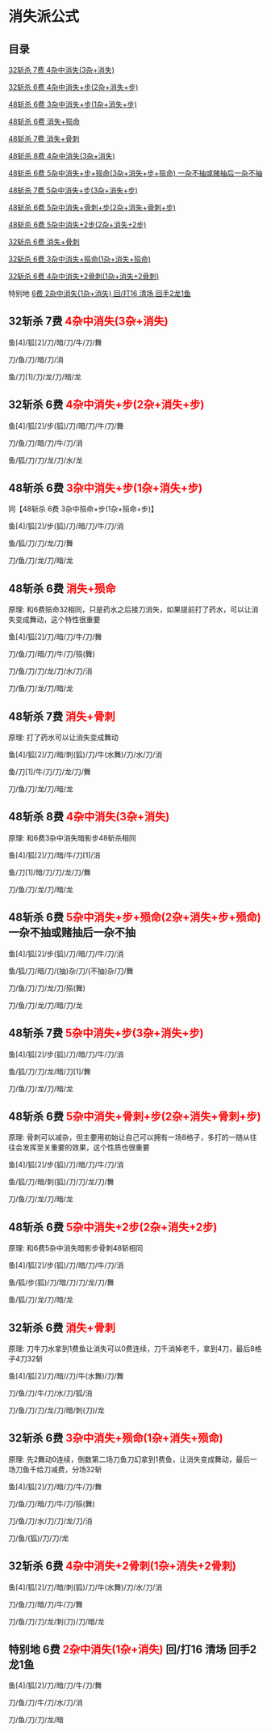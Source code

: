 # 消失派公式

## 目录

[32斩杀 7费 4杂中消失(3杂+消失)](#3274x)

[32斩杀 6费 4杂中消失+步(2杂+消失+步)](#3264xb)

[48斩杀 6费 3杂中消失+步(1杂+消失+步)](#4863xb)

[48斩杀 6费 消失+殒命](#4860xy)

[48斩杀 7费 消失+骨刺](#4870xg)

[48斩杀 8费 4杂中消失(3杂+消失)](#4884x)

[48斩杀 6费 5杂中消失+步+殒命(3杂+消失+步+殒命) 一杂不抽或赌抽后一杂不抽](#4865xby)

[48斩杀 7费 5杂中消失+步(3杂+消失+步)](#4875xb)

[48斩杀 6费 5杂中消失+骨刺+步(2杂+消失+骨刺+步)](#4865xgb)

[48斩杀 6费 5杂中消失+2步(2杂+消失+2步)](#4865xbb)

[32斩杀 6费 消失+骨刺](#3262xg)

[32斩杀 6费 3杂中消失+殒命(1杂+消失+殒命)](#3263xy)

[32斩杀 6费 4杂中消失+2骨刺(1杂+消失+2骨刺)](#3264xgg)

特别地 [6费 2杂中消失(1杂+消失) 回/打16 清场 回手2龙1鱼](#tebp1)

## 32斩杀 7费 <font id="3274x" color="red">4杂中消失(3杂+消失)</font>

鱼[4]/狐[2]/刀/暗/刀/牛/刀/舞

刀/鱼/刀/暗/刀/消

鱼/刀[1]/刀/龙/刀/暗/龙

## 32斩杀 6费 <font id="3264xb" color="red">4杂中消失+步(2杂+消失+步)</font>

鱼[4]/狐[2]/步(狐)/刀/暗/刀/牛/刀/舞

刀/鱼/刀/暗/刀/牛/刀/消

鱼/狐/刀/刀/龙/刀/水/龙

## 48斩杀 6费 <font id="4863xb" color="red">3杂中消失+步(1杂+消失+步)</font>

同【48斩杀 6费 3杂中殒命+步(1杂+殒命+步)】

鱼[4]/狐[2]/步(狐)/刀/暗/刀/牛/刀/消

鱼/狐/刀/刀/龙/刀/舞

刀/鱼/刀/龙/刀/暗/龙

## 48斩杀 6费 <font id="4860xy" color="red">消失+殒命</font>

原理: 和6费殒命32相同，只是药水之后接刀消失，如果提前打了药水，可以让消失变成舞动，这个特性很重要

鱼[4]/狐[2]/刀/暗/刀/牛/刀/舞

刀/鱼/刀/暗/刀/牛/刀/殒(舞)

刀/鱼/刀/刀/龙/刀/水/刀/消

刀/鱼/刀/龙/刀/暗/龙

## 48斩杀 7费 <font id="4870xg" color="red">消失+骨刺</font>

原理: 打了药水可以让消失变成舞动

鱼[4]/狐[2]/刀/暗/刺(狐)/刀/牛(水舞)/刀/水/刀/消

鱼/刀[1]/牛/刀/刀/龙/刀/舞

刀/鱼/刀/龙/刀/暗/龙

## 48斩杀 8费 <font id="4884x" color="red">4杂中消失(3杂+消失)</font>

原理: 和6费3杂中消失暗影步48斩杀相同

鱼[4]/狐[2]/刀/暗/牛/刀[1]/消

鱼/刀[1]/暗/刀/刀/龙/刀/舞

刀/鱼/刀/龙/刀/暗/龙

## 48斩杀 6费 <font id="4865xby" color="red">5杂中消失+步+殒命(2杂+消失+步+殒命)</font> 一杂不抽或赌抽后一杂不抽

鱼[4]/狐[2]/步(狐)/刀/暗/刀/牛/刀/消

鱼/狐/刀/暗/刀/(抽)杂/刀/(不抽)杂/刀/舞

刀/鱼/刀/刀/龙/刀/殒(舞)

刀/鱼/刀/龙/刀/暗/刀/龙

## 48斩杀 7费 <font id="4875xb" color="red">5杂中消失+步(3杂+消失+步)</font>

鱼[4]/狐[2]/步(狐)/刀/暗/刀/牛/刀/消

鱼/狐/刀/刀/龙/暗/刀[1]/舞

刀/鱼/刀/龙/刀/暗/龙

## 48斩杀 6费 <font id="4865xgb" color="red">5杂中消失+骨刺+步(2杂+消失+骨刺+步)</font>

原理: 骨刺可以减杂，但主要用初始让自己可以拥有一场8格子，多打的一随从往往会发挥至关重要的效果，这个性质也很重要

鱼[4]/狐[2]/步(狐)/刀/暗/刀/牛/刀/消

鱼/狐/刀/暗/刺(狐)/刀/刀/龙/刀/舞

刀/鱼/刀/龙/刀/暗/龙

## 48斩杀 6费 <font id="4865xbb" color="red">5杂中消失+2步(2杂+消失+2步)</font>

原理: 和6费5杂中消失暗影步骨刺48斩相同

鱼[4]/狐[2]/步(狐)/刀/暗/刀/牛/刀/消

鱼/狐/步(狐)/刀/暗/刀/刀/龙/刀/舞

鱼/狐/刀/龙/刀/暗/龙

## 32斩杀 6费 <font id="3262xg" color="red">消失+骨刺</font>

原理: 刀牛刀水拿到1费鱼让消失可以0费连续，刀千消掉老千，拿到4刀，最后8格子4刀32斩

鱼[4]/狐[2]/刀/暗//刀/牛(水舞)/刀/舞

刀/鱼/刀/牛/刀/水/刀/狐/消

刀/鱼/刀/刀/龙/刀/暗/刺(刀)/龙

## 32斩杀 6费 <font id="3263xy" color="red">3杂中消失+殒命(1杂+消失+殒命)</font>

原理: 先2舞动0连续，倒数第二场刀鱼刀幻拿到1费鱼，让消失变成舞动，最后一场刀鱼千给刀减费，分场32斩

鱼[4]/狐[2]/刀/暗/刀/牛/刀/舞

刀/鱼/刀/暗/刀/牛/刀/殒(舞)

刀/鱼/刀/水/刀/刀/龙/刀/消

刀/鱼/(狐)/刀/刀/龙

## 32斩杀 6费 <font id="3264xgg" color="red">4杂中消失+2骨刺(1杂+消失+2骨刺)</font>

鱼[4]/狐[2]/刀/暗/刺(狐)/刀/牛(水舞)/刀/水/刀/消

刀/鱼/刀/暗/刀/牛/刀/舞

刀/鱼/刀/刀/龙/刺(刀)/刀/暗/龙

## 特别地 6费 <font id="tebp1" color="red">2杂中消失(1杂+消失)</font> 回/打16 清场 回手2龙1鱼

鱼[4]/狐[2]/刀/暗/刀/牛/刀/舞

刀/鱼/刀/牛/刀/水/刀/消

刀/鱼/刀/刀/龙/暗

<script>
    document.addEventListener("DOMContentLoaded", function() {
        Array.from(document.querySelectorAll("a"))
            .forEach(a => {
                if (a.innerText.indexOf("32斩杀") !== -1) {
                    a.style.backgroundColor = "gold"
                }
            })
    })
</script>
